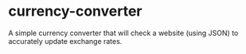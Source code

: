 # currency-converter
A simple currency converter that will check a website (using JSON) to accurately update exchange rates. 
